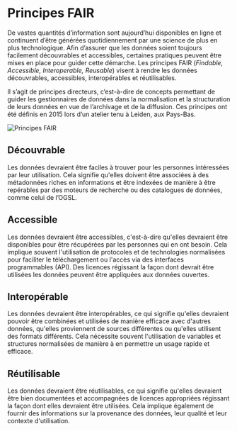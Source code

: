 # Principes FAIR

De vastes quantités d’information sont aujourd’hui disponibles en ligne et continuent d’être générées quotidiennement par une science de plus en plus technologique. Afin d’assurer que les données soient toujours facilement découvrables et accessibles, certaines pratiques peuvent être mises en place pour guider cette démarche. Les principes FAIR (*Findable, Accessible, Interoperable, Reusable*) visent à rendre les données découvrables, accessibles, interopérables et réutilisables.

Il s’agit de principes directeurs, c’est-à-dire de concepts permettant de guider les gestionnaires de données dans la normalisation et la structuration de leurs données en vue de l’archivage et de la diffusion. Ces principes ont été définis en 2015 lors d’un atelier tenu à Leiden, aux Pays-Bas.

![Principes FAIR](./../../../../../images/guide/fair-fr.png)

## Découvrable

Les données devraient être faciles à trouver pour les personnes intéressées par leur utilisation. Cela signifie qu'elles doivent être associées à des métadonnées riches en informations et être indexées de manière à être repérables par des moteurs de recherche ou des catalogues de données, comme celui de l’OGSL.

## Accessible

Les données devraient être accessibles, c'est-à-dire qu'elles devraient être disponibles pour être récupérées par les personnes qui en ont besoin. Cela implique souvent l'utilisation de protocoles et de technologies normalisées pour faciliter le téléchargement ou l'accès via des interfaces programmables (API). Des licences régissant la façon dont devrait être utilisées les données peuvent être appliquées aux données ouvertes.

## Interopérable

Les données devraient être interopérables, ce qui signifie qu'elles devraient pouvoir être combinées et utilisées de manière efficace avec d'autres données, qu'elles proviennent de sources différentes ou qu'elles utilisent des formats différents. Cela nécessite souvent l'utilisation de variables et structures normalisées de manière à en permettre un usage rapide et efficace.

## Réutilisable

Les données devraient être réutilisables, ce qui signifie qu'elles devraient être bien documentées et accompagnées de licences appropriées régissant la façon dont elles devraient être utilisées. Cela implique également de fournir des informations sur la provenance des données, leur qualité et leur contexte d'utilisation.

